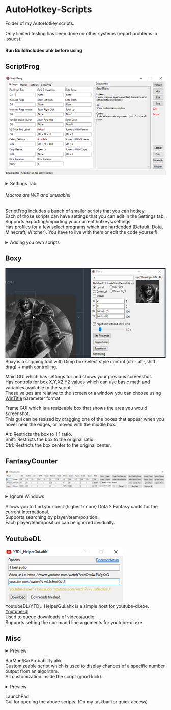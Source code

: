# AutoHotkey-Scripts
 Folder of my AutoHotkey scripts.
 
Only limited testing has been done on other systems (report problems in issues).  
 
 #### Run BuildIncludes.ahk before using
 
 ## ScriptFrog  
 ![ScriptFrog](https://raw.githubusercontent.com/Satsaa/My-AutoHotkey-Scripts/master/v1/Res/Readme/ScriptFrog.png "ScriptFrog") 
<details><summary>Settings Tab</summary>
<p>  
 
 ![ScriptFrog2](https://raw.githubusercontent.com/Satsaa/My-AutoHotkey-Scripts/master/v1/Res/Readme/ScriptFrogSettings.png "ScriptFrog") 

</p>
</details>

###### Macros are WIP and unusable!  
 ScriptFrog includes a bunch of smaller scripts that you can hotkey.  
 Each of those scripts can have settings that you can edit in the Settings tab.  
 Supports exporting/importing your current hotkeys/settings.  
 Has profiles for a few select programs which are hardcoded (Default, Dota, Minecraft, Witcher). You have to live with them or edit the code yourself!

<details><summary>Adding you own scripts</summary>
<p>
 
 Each variable is defined for a script like `HotkeyAllowModifiers[SC] := <value>`.  
 Scripts are usually under v1/ScriptFrog/Scripts but this is not needed. #Include the script you made in the start of ScriptFrog.ahk (where all the other ones are included).  
 Subroutes are called as \<HotkeySub\>\_\<SubRoute\> (eg. MYSCRIPT_Load, MYSCRIPT_Ctrl, MYSCRIPT).  
 The \<HotkeySub\> label is called when an assigned hotkey is pressed without modifiers.  
 If you enable `HotkeyShift` (`HotkeyShift[SC] := 1)`, the `\<HotkeySub\>\_Shift` label is called when the user triggers the script while pressing shift.  

```autohotkey
; Required
HotkeyName := [],                   ;Displayed name of the hotkey. Must be a valid variable name. "_" is displayed as a space
HotkeySub := [],                    ;Subroute prefix (_ is added to the end)
HotkeyDescription := [],            ;Description of what each hotkeys do / any text
HotkeySettings := [],               ;Comma separated list of settings that will be shown in the Settings tab
HotkeySettingsDescription := [],    ;Description of what all the settings do / any text

; Optional
HotkeyGlobal := [],                 ;Defines if the hotkey will be globally active
HotkeyAllowModifiers := [],         ;Defines if the hotkey allows modifiers in its hotkey
HotkeyDisableMain[]                 ;Defines if the hotkey's main       subroute is NOT active (Executed when hotkey is pressed without modifiers)
HotkeyAny := [],                    ;Defines if the hotkey's Any        subroute is active (Disables modifier subroutes. Executed when hotkey is pressed with any or no modifiers)
HotkeyCtrl := [],                   ;Defines if the hotkey's Ctrl       subroute is active
HotkeyAlt := [],                    ;Defines if the hotkey's Alt        subroute is active
HotkeyShift := [],                  ;Defines if the hotkey's Shift      subroute is active
HotkeyCtrlAlt := [],                ;Defines if the hotkey's CtrlAlt    subroute is active
HotkeyCtrlShift := [],              ;Defines if the hotkey's CtrlShift  subroute is active
HotkeyAltShift := [],               ;Defines if the hotkey's AltShift   subroute is active
HotkeyCtrlAltShift := [],           ;Defines if the hotkey's CtrlAltShift  subroute is active
HotkeyTick := [],                   ;Defines if the hotkey's Tick       subroute is active  Executed on each tick
```

Here is how the Annihilate script is done. 
`GoTo AN_End` after variables and `AN_End:` at the end is required for each script. (Prevents main script from stopping when including these scripts)

```authotkey
SC++
HotkeyName[SC] := "Annihilate"
HotkeySub[SC] := "AN"
HotkeyDescription[SC] := "Hotkey:`nKill the script immediately`n`nThis hotkey will be active in all profiles"
HotkeyGlobal[SC] := 1
HotkeyAllowModifiers[SC] := 1
GoTo AN_End

AN_Load:
Return

AN:
GoTo Terminate
Return

AN_End:
```
</p>
</details>

 ## Boxy
 ![Boxy](https://raw.githubusercontent.com/Satsaa/My-AutoHotkey-Scripts/master/v1/Res/Readme/Boxy.png "Boxy")   
 Boxy is a snipping tool with Gimp box select style control (ctrl-,alt-,shift drag) + math controlling.
 
 Main GUI which has settings for and shows your previous screenshot.  
 Has controls for box X,Y,X2,Y2 values which can use basic math and variables available to the script.  
 These values are relative to the screen or a window you can choose using [WinTitle](https://www.autohotkey.com/docs/misc/WinTitle.htm) parameter format.  
 

 Frame GUI which is a resizeable box that shows the area you would screenshot.  
 This gui can be resized by dragging one of the boxes that appear when you hover near the edges, or moved with the middle box.  
 
 Alt: Restricts the box to 1:1 ratio.  
 Shift: Restricts the box to the original ratio.  
 Ctrl: Restricts the box center to the original center.   
 
 ## FantasyCounter
 ![FantasyCounter](https://raw.githubusercontent.com/Satsaa/My-AutoHotkey-Scripts/master/v1/Res/Readme/FantasyCounter.png "FantasyCounter")  
<details><summary>Ignore Windows</summary>
<p>  
 
 ![FantasyCounter2](https://raw.githubusercontent.com/Satsaa/My-AutoHotkey-Scripts/master/v1/Res/Readme/FantasyCounterIgnores.png "FantasyCounter") 

</p>
</details>

 Allows you to find your best (highest score) Dota 2 Fantasy cards for the current International.  
 Supports searching by player/team/position.  
 Each player/team/position can be ignored invidually.  
 
 ## YoutubeDL
 ![YoutubeDL](https://raw.githubusercontent.com/Satsaa/My-AutoHotkey-Scripts/master/v1/Res/Readme/YoutubeDl.png "YoutubeDL")   
 YoutubeDL/YTDL_HelperGui.ahk is a simple host for youtube-dl.exe. [Youtube-dl](https://rg3.github.io/youtube-dl)  
 Used to queue downloads of videos/audio.  
 Supports setting the command line arguments for youtube-dl.exe.  
 
 ## Misc
<details><summary>Preview</summary>
<p>  
 
 ![BarMan](https://raw.githubusercontent.com/Satsaa/My-AutoHotkey-Scripts/master/v1/Res/Readme/BarMan.png "BarMan")   

</p>
</details> 

 BarMan/BarProbability.ahk  
 Customizeable script which is used to display chances of a specific number output from an algorithm.  
 All customization inside the script (good luck).
 
<details><summary>Preview</summary>
<p>  
 
 ![LaunchPad](https://raw.githubusercontent.com/Satsaa/My-AutoHotkey-Scripts/master/v1/Res/Readme/LaunchPad.png "LaunchPad") 

</p>
</details>   

 LaunchPad  
 Gui for opening the above scripts. (On my taskbar for quick access)  
